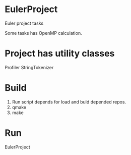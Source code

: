 # EulerProject
Euler project tasks

Some tasks has OpenMP calculation.

# Project has utility classes
Profiler
StringTokenizer

# Build
1. Run script depends for load and buld depended repos.
2. qmake
3. make

# Run
EulerProject

